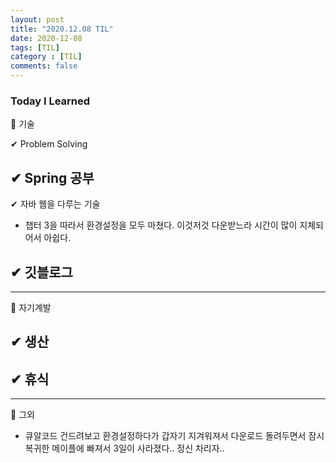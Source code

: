 ```yaml
---
layout: post
title: "2020.12.08 TIL"
date: 2020-12-08
tags: [TIL]
category : [TIL]
comments: false
---
```


### Today I Learned  

💎 기술  

✔ Problem Solving  

✔ Spring 공부  
-

✔ 자바 웹을 다루는 기술
-  챕터 3을 따라서 환경설정을 모두 마쳤다. 이것저것 다운받느라 시간이 많이 지체되어서 아쉽다.  

✔ 깃블로그  
-

---
💎 자기계발  

✔ 생산  
-  

✔ 휴식  
-

---
💎 그외  
- 큐알코드 건드려보고 환경설정하다가 갑자기 지겨워져서 다운로드 돌려두면서 잠시 복귀한 메이플에 빠져서 3일이 사라졌다.. 정신 차리자..  

